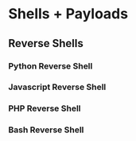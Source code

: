 # Shells + Payloads
## Reverse Shells
### Python Reverse Shell

### Javascript Reverse Shell

### PHP Reverse Shell

### Bash Reverse Shell
